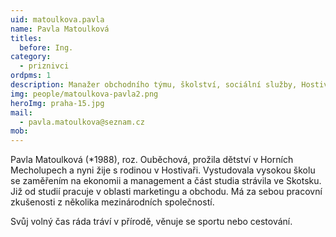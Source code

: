 ```yaml
---
uid: matoulkova.pavla
name: Pavla Matoulková
titles:
  before: Ing.
category:
  - priznivci
ordpms: 1
description: Manažer obchodního týmu, školství, sociální služby, Hostivař
img: people/matoulkova-pavla2.png 
heroImg: praha-15.jpg
mail:
  - pavla.matoulkova@seznam.cz
mob:
---
```


Pavla Matoulková (*1988), roz. Ouběchová, prožila dětství v Horních Mecholupech a nyni žije s rodinou v Hostivaři. Vystudovala vysokou školu se zaměřením na ekonomii a management a část studia strávila ve Skotsku. Již od studií pracuje v oblasti marketingu a obchodu. Má za sebou pracovní zkušenosti z několika mezinárodních společností. 

Svůj volný čas ráda tráví v přírodě, věnuje se sportu nebo cestování.

